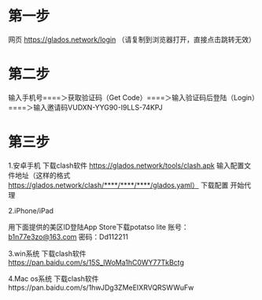 # 第一步

网页 https://glados.network/login （请复制到浏览器打开，直接点击跳转无效）

# 第二步

输入手机号====＞获取验证码（Get Code）====＞输入验证码后登陆（Login）====＞输入邀请码VUDXN-YYG90-I9LLS-74KPJ

# 第三步

1.安卓手机
下载clash软件 https://glados.network/tools/clash.apk
输入配置文件地址（这样的格式 https://glados.network/clash/****/****/****/glados.yaml）
下载配置
开始代理

2.iPhone/iPad

用下面提供的美区ID登陆App Store下载potatso lite
账号：b1n77e3zo@163.com 
密码：Dd112211

3.win系统
下载clash软件 https://pan.baidu.com/s/15S_lWoMa1hC0WY77TkBctg

4.Mac os系统
下载clash软件https://pan.baidu.com/s/1hwJDg3ZMeEIXRVQRSWWuFw
